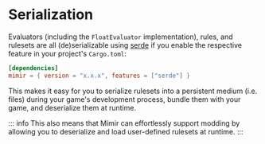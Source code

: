 # Serialization

Evaluators (including the `FloatEvaluator` implementation), rules, and rulesets are all (de)serializable using [serde][serde] if you enable the respective feature in your project's `Cargo.toml`:

```toml
[dependencies]
mimir = { version = "x.x.x", features = ["serde"] }
```

This makes it easy for you to serialize rulesets into a persistent medium (i.e. files) during your game's development process, bundle them with your game, and deserialize them at runtime.

::: info
This also means that Mímir can effortlessly support modding by allowing you to deserialize and load user-defined rulesets at runtime.
:::

[serde]: https://serde.rs/